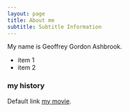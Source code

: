 ```yaml
---
layout: page
title: About me
subtitle: Subtitle Information
---
```


My name is Geoffrey Gordon Ashbrook. 

- item 1
- item 2

### my history

Default link [my movie](http://en.wikipedia.org/).
